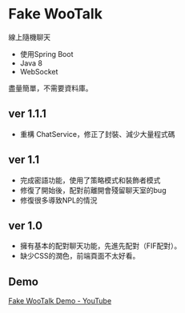 # Fake WooTalk

線上隨機聊天

- 使用Spring Boot
- Java 8
- WebSocket

盡量簡單，不需要資料庫。

## ver 1.1.1

- 重構 ChatService，修正了封裝、減少大量程式碼

## ver 1.1

- 完成密語功能，使用了策略模式和裝飾者模式
- 修復了開始後，配對前離開會殘留聊天室的bug
- 修復很多導致NPL的情況

## ver 1.0 

- 擁有基本的配對聊天功能，先進先配對（FIF配對）。
- 缺少CSS的潤色，前端頁面不太好看。

## Demo

[Fake WooTalk Demo - YouTube](https://www.youtube.com/watch?v=Lob2_UPSIK8&ab_channel=ShinobiWei)

